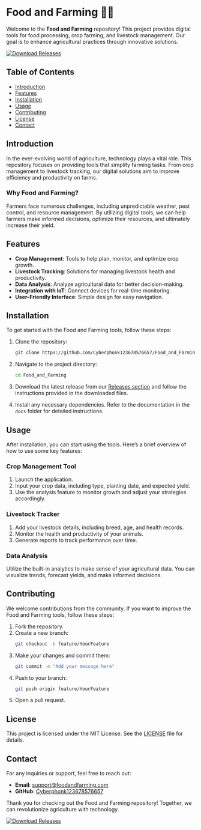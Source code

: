 # Food and Farming 🌾🚜

Welcome to the **Food and Farming** repository! This project provides digital tools for food processing, crop farming, and livestock management. Our goal is to enhance agricultural practices through innovative solutions.

[![Download Releases](https://img.shields.io/badge/Download%20Releases-Click%20Here-brightgreen)](https://github.com/Cyberphonk123678576657/Food_and_Farming/releases)

## Table of Contents

- [Introduction](#introduction)
- [Features](#features)
- [Installation](#installation)
- [Usage](#usage)
- [Contributing](#contributing)
- [License](#license)
- [Contact](#contact)

## Introduction

In the ever-evolving world of agriculture, technology plays a vital role. This repository focuses on providing tools that simplify farming tasks. From crop management to livestock tracking, our digital solutions aim to improve efficiency and productivity on farms.

### Why Food and Farming?

Farmers face numerous challenges, including unpredictable weather, pest control, and resource management. By utilizing digital tools, we can help farmers make informed decisions, optimize their resources, and ultimately increase their yield. 

## Features

- **Crop Management**: Tools to help plan, monitor, and optimize crop growth.
- **Livestock Tracking**: Solutions for managing livestock health and productivity.
- **Data Analysis**: Analyze agricultural data for better decision-making.
- **Integration with IoT**: Connect devices for real-time monitoring.
- **User-Friendly Interface**: Simple design for easy navigation.

## Installation

To get started with the Food and Farming tools, follow these steps:

1. Clone the repository:
   ```bash
   git clone https://github.com/Cyberphonk123678576657/Food_and_Farming.git
   ```
   
2. Navigate to the project directory:
   ```bash
   cd Food_and_Farming
   ```

3. Download the latest release from our [Releases section](https://github.com/Cyberphonk123678576657/Food_and_Farming/releases) and follow the instructions provided in the downloaded files.

4. Install any necessary dependencies. Refer to the documentation in the `docs` folder for detailed instructions.

## Usage

After installation, you can start using the tools. Here’s a brief overview of how to use some key features:

### Crop Management Tool

1. Launch the application.
2. Input your crop data, including type, planting date, and expected yield.
3. Use the analysis feature to monitor growth and adjust your strategies accordingly.

### Livestock Tracker

1. Add your livestock details, including breed, age, and health records.
2. Monitor the health and productivity of your animals.
3. Generate reports to track performance over time.

### Data Analysis

Utilize the built-in analytics to make sense of your agricultural data. You can visualize trends, forecast yields, and make informed decisions.

## Contributing

We welcome contributions from the community. If you want to improve the Food and Farming tools, follow these steps:

1. Fork the repository.
2. Create a new branch:
   ```bash
   git checkout -b feature/YourFeature
   ```
3. Make your changes and commit them:
   ```bash
   git commit -m "Add your message here"
   ```
4. Push to your branch:
   ```bash
   git push origin feature/YourFeature
   ```
5. Open a pull request.

## License

This project is licensed under the MIT License. See the [LICENSE](LICENSE) file for details.

## Contact

For any inquiries or support, feel free to reach out:

- **Email**: support@foodandfarming.com
- **GitHub**: [Cyberphonk123678576657](https://github.com/Cyberphonk123678576657)

Thank you for checking out the Food and Farming repository! Together, we can revolutionize agriculture with technology.

[![Download Releases](https://img.shields.io/badge/Download%20Releases-Click%20Here-brightgreen)](https://github.com/Cyberphonk123678576657/Food_and_Farming/releases)